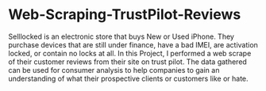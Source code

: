 # Web-Scraping-TrustPilot-Reviews

Selllocked is an electronic store that buys New or Used iPhone. They purchase devices that are still under finance, have a bad IMEI, are activation locked, or contain no locks at all. In this Project, I performed a web scrape of their customer reviews from their site on trust pilot. The data gathered can be used for consumer analysis to help companies to gain an understanding of what their prospective clients or customers like or hate. 
